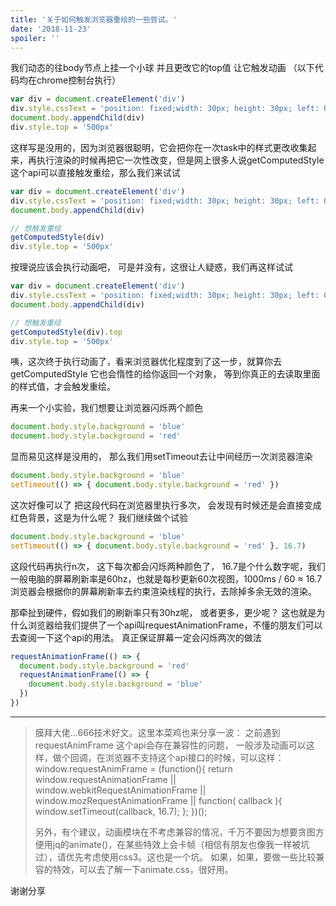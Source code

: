 ```yaml
---
title: '关于如何触发浏览器重绘的一些尝试。'
date: '2018-11-23'
spoiler: ''
---
```


我们动态的往body节点上挂一个小球 并且更改它的top值 让它触发动画
（以下代码均在chrome控制台执行）
```js
var div = document.createElement('div')
div.style.cssText = 'position: fixed;width: 30px; height: 30px; left: 0; top: 0; background: red;transition: all 1s'
document.body.appendChild(div)
div.style.top = '500px'
```

这样写是没用的，因为浏览器很聪明，它会把你在一次task中的样式更改收集起来，再执行渲染的时候再把它一次性改变，但是网上很多人说getComputedStyle这个api可以直接触发重绘，那么我们来试试

```js
var div = document.createElement('div')
div.style.cssText = 'position: fixed;width: 30px; height: 30px; left: 0; top: 0; background: red;transition: all 1s'
document.body.appendChild(div)

// 想触发重绘
getComputedStyle(div)
div.style.top = '500px'
```

按理说应该会执行动画吧， 可是并没有，这很让人疑惑，我们再这样试试

```js
var div = document.createElement('div')
div.style.cssText = 'position: fixed;width: 30px; height: 30px; left: 0; top: 0; background: red;transition: all 1s'
document.body.appendChild(div)

// 想触发重绘
getComputedStyle(div).top
div.style.top = '500px'
```

咦，这次终于执行动画了，看来浏览器优化程度到了这一步，就算你去getComputedStyle 它也会惰性的给你返回一个对象， 等到你真正的去读取里面的样式值，才会触发重绘。




再来一个小实验，我们想要让浏览器闪烁两个颜色
```js
document.body.style.background = 'blue'
document.body.style.background = 'red'
```
显而易见这样是没用的， 那么我们用setTimeout去让中间经历一次浏览器渲染
```js
document.body.style.background = 'blue'
setTimeout(() => { document.body.style.background = 'red' })
```
这次好像可以了 把这段代码在浏览器里执行多次， 会发现有时候还是会直接变成红色背景，这是为什么呢？ 我们继续做个试验

```js
document.body.style.background = 'blue'
setTimeout(() => { document.body.style.background = 'red' }, 16.7)
```
这段代码再执行n次， 这下每次都会闪烁两种颜色了， 16.7是个什么数字呢，我们一般电脑的屏幕刷新率是60hz，也就是每秒更新60次视图，1000ms / 60 ≈ 16.7 浏览器会根据你的屏幕刷新率去约束渲染线程的执行，去除掉多余无效的渲染。

那牵扯到硬件，假如我们的刷新率只有30hz呢， 或者更多，更少呢？
这也就是为什么浏览器给我们提供了一个api叫requestAnimationFrame，不懂的朋友们可以去查阅一下这个api的用法。
真正保证屏幕一定会闪烁两次的做法
```js
requestAnimationFrame(() => {
  document.body.style.background = 'red' 
  requestAnimationFrame(() => {
    document.body.style.background = 'blue'
  })
})
```

---

> 膜拜大佬...666技术好文。这里本菜鸡也来分享一波：
> 之前遇到requestAnimFrame 这个api会存在兼容性的问题，
> 一般涉及动画可以这样，做个回调，在浏览器不支持这个api接口的时候，可以这样：
> window.requestAnimFrame = (function(){
> return window.requestAnimationFrame ||
> window.webkitRequestAnimationFrame ||
> window.mozRequestAnimationFrame ||
> function( callback ){
> window.setTimeout(callback, 16.7);
> };
> })();
> 
> 另外，有个建议，动画模块在不考虑兼容的情况，千万不要因为想要贪图方便用jq的animate()，在某些特效上会卡帧（相信有朋友也像我一样被坑过），请优先考虑使用css3。这也是一个坑。
> 如果，如果，要做一些比较兼容的特效，可以去了解一下animate.css，很好用。

谢谢分享